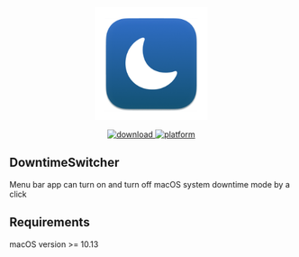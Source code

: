 <p align="center">
	<img width="200" height="200" margin-right="100%" src="/TrueDoNotDisturb/Assets.xcassets/AppIcon.appiconset/256.png">
</p>

<p align="center">
	<a href="https://github.com/kozemirov/DowntimeSwitcher/releases/latest">
 		<img src="https://img.shields.io/badge/download-latest-brightgreen.svg" alt="download">
	</a>
	<a href="https://img.shields.io/badge/platform-macOS-lightgrey.svg">
 		<img src="https://img.shields.io/badge/platform-macOS-lightgrey.svg" alt="platform">
	</a>
</p>

## DowntimeSwitcher
Menu bar app can turn on and turn off macOS system downtime mode by a click

## Requirements
macOS version >= 10.13
